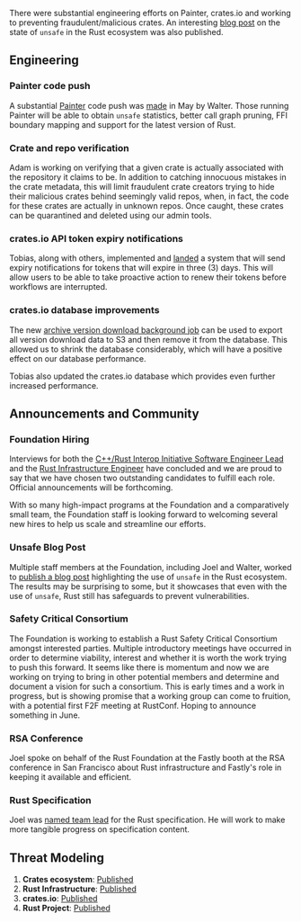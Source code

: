 There were substantial engineering efforts on Painter, crates.io and working to preventing fraudulent/malicious crates. An interesting [blog post](https://foundation.rust-lang.org/news/unsafe-rust-in-the-wild-notes-on-the-current-state-of-unsafe-rust/) on the state of `unsafe` in the Rust ecosystem was also published.

## Engineering

### Painter code push

A substantial [Painter](https://github.com/rustfoundation/painter) code push was [made](https://github.com/rustfoundation/painter/commit/a687a65c69ad1a2effae12e3d6d26d3a15f604ed) in May by Walter. Those running Painter will be able to obtain `unsafe` statistics, better call graph pruning, FFI boundary mapping and support for the latest version of Rust.

### Crate and repo verification

Adam is working on verifying that a given crate is actually associated with the repository it claims to be. In addition to catching innocuous mistakes in the crate metadata, this will limit fraudulent crate creators trying to hide their malicious crates behind seemingly valid repos, when, in fact, the code for these crates are actually in unknown repos. Once caught, these crates can be quarantined and deleted using our admin tools.

### crates.io API token expiry notifications

Tobias, along with others, implemented and [landed](https://github.com/rust-lang/crates.io/pull/8290) a system that will send expiry notifications for tokens that will expire in three (3) days. This will allow users to be able to take proactive action to renew their tokens before workflows are interrupted.

### crates.io database improvements

The new [archive version download background job](https://github.com/rust-lang/crates.io/pull/8596) can be used to export all version download data to S3 and then remove it from the database. This allowed us to shrink the database considerably, which will have a positive effect on our database performance.

Tobias also updated the crates.io database which provides even further increased performance.

## Announcements and Community

### Foundation Hiring

Interviews for both the [C++/Rust Interop Initiative Software Engineer Lead](https://rust-lang.us21.list-manage.com/track/click?u=a09401534a27799c0bf95e1e3&id=a43e908c28&e=4891975065) and the [Rust Infrastructure Engineer](https://rust-lang.us21.list-manage.com/track/click?u=a09401534a27799c0bf95e1e3&id=0f43863f51&e=4891975065) have concluded and we are proud to say that we have chosen two outstanding candidates to fulfill each role. Official announcements will be forthcoming.

With so many high-impact programs at the Foundation and a comparatively small team, the Foundation staff is looking forward to welcoming several new hires to help us scale and streamline our efforts. 

### Unsafe Blog Post

Multiple staff members at the Foundation, including Joel and Walter, worked to [publish a blog post](https://foundation.rust-lang.org/news/unsafe-rust-in-the-wild-notes-on-the-current-state-of-unsafe-rust/) highlighting the use of `unsafe` in the Rust ecosystem. The results may be surprising to some, but it showcases that even with the use of `unsafe`, Rust still has safeguards to prevent vulnerabilities.

### Safety Critical Consortium

The Foundation is working to establish a Rust Safety Critical Consortium amongst interested parties. Multiple introductory meetings have occurred in order to determine viability, interest and whether it is worth the work trying to push this forward. It seems like there is momentum and now we are working on trying to bring in other potential members and determine and document a vision for such a consortium. This is early times and a work in progress, but is showing promise that a working group can come to fruition, with a potential first F2F meeting at RustConf. Hoping to announce something in June.

### RSA Conference

Joel spoke on behalf of the Rust Foundation at the Fastly booth at the RSA conference in San Francisco about Rust infrastructure and Fastly's role in keeping it available and efficient.
 
### Rust Specification

Joel was [named team lead](https://github.com/rust-lang/team/pull/1458) for the Rust specification. He will work to make more tangible progress on specification content.

## Threat Modeling

1. **Crates ecosystem**: [Published](https://drive.google.com/file/d/1YxpJ0W5eqat2Y3ZfbdwKm_AoNhX3hIj_/)
2. **Rust Infrastructure**: [Published](https://docs.google.com/document/d/10Qlf8lk7VbpWhA0wHqJj4syYuUVr8rkGVM-k2qkb0QE/)
3. **crates.io**: [Published](https://docs.google.com/document/d/1krEL8zccid44ojS2vqxH4HRCD-bPzC7tLfcDhc5QekI/)
4. **Rust Project**: [Published](https://docs.google.com/document/d/1kpUUYekiiZRARk_EDQ7merBLmwp301yCE28MkQH-x8k/)